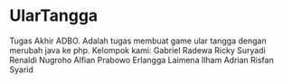 # UlarTangga
Tugas Akhir ADBO.
Adalah tugas membuat game ular tangga dengan merubah java ke php.
Kelompok kami:
Gabriel Radewa
Ricky Suryadi
Renaldi Nugroho
Alfian Prabowo
Erlangga Laimena
Ilham Adrian
Risfan Syarid
